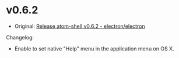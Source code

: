 # v0.6.2

* Original: [Release atom-shell v0.6.2 - electron/electron](https://github.com/electron/electron/releases/tag/v0.6.2)

Changelog:

* Enable to set native "Help" menu in the application menu on OS X.
